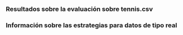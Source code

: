 ### Resultados sobre la evaluación sobre tennis.csv


### Información sobre las estrategias para datos de tipo real
